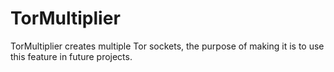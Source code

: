 # TorMultiplier

TorMultiplier creates multiple Tor sockets, the purpose of making it is to use this feature in future projects.

